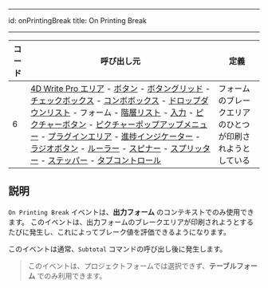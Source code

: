 - - -
id: onPrintingBreak title: On Printing Break
- - -

| コード | 呼び出し元                                                                                                                                                                                                                                                                                                                                                                                                                                                                                                                                                                                                                                                                                                                                                                                                                            | 定義                           |
| --- | -------------------------------------------------------------------------------------------------------------------------------------------------------------------------------------------------------------------------------------------------------------------------------------------------------------------------------------------------------------------------------------------------------------------------------------------------------------------------------------------------------------------------------------------------------------------------------------------------------------------------------------------------------------------------------------------------------------------------------------------------------------------------------------------------------------------------------- | ---------------------------- |
| 6   | [4D Write Pro エリア](FormObjects/writeProArea_overview) - [ボタン](FormObjects/button_overview.md) - [ボタングリッド](FormObjects/buttonGrid_overview.md) - [チェックボックス](FormObjects/checkbox_overview.md) - [コンボボックス](FormObjects/comboBox_overview.md) - [ドロップダウンリスト](FormObjects/dropdownList_Overview.md) - フォーム - [階層リスト](FormObjects/list_overview.md) - [入力](FormObjects/input_overview.md) - [ピクチャーボタン](FormObjects/pictureButton_overview.md) - [ピクチャーポップアップメニュー](FormObjects/picturePopupMenu_overview.md) - [プラグインエリア](FormObjects/pluginArea_overview.md) - [進捗インジケーター](FormObjects/progressIndicator.md) - [ラジオボタン](FormObjects/radio_overview.md) - [ルーラー](FormObjects/ruler.md) - [スピナー](FormObjects/spinner.md) - [スプリッター](FormObjects/splitters.md) - [ステッパー](FormObjects/stepper.md) - [タブコントロール](FormObjects/tabControl.md) | フォームのブレークエリアのひとつが印刷されようとしている |


## 説明

`On Printing Break` イベントは、**出力フォーム** のコンテキストでのみ使用できます。 このイベントは、出力フォームのブレークエリアが印刷されようとするたびに発生し、これによってブレーク値を評価できるようになります。

このイベントは通常、`Subtotal` コマンドの呼び出し後に発生します。

> このイベントは、プロジェクトフォームでは選択できず、**テーブルフォーム** でのみ利用できます。




